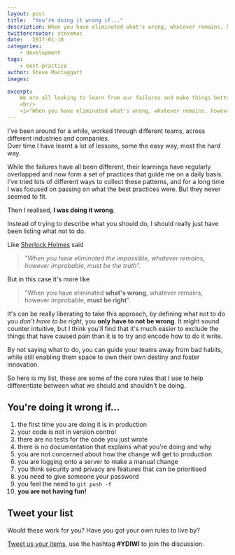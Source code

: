 ```yaml
---
layout: post
title:  "You're doing it wrong if..."
description: When you have eliminated what's wrong, whatever remains, however improbable, must be right.
twittercreator: stevemac
date:   2017-01-18
categories:
    - development
tags:
    - best-practice
author: Steve Mactaggart
images:

excerpt:
    We are all looking to learn from our failures and make things better, but sometimes it better to communicate what is right by eliminating what is wrong.<br/>
    <br/>
    <i>"When you have eliminated what's wrong, whatever remains, however improbable, must be right".</i>
---
```


I've been around for a while, worked through different teams, across different industries and companies.  
Over time I have learnt a lot of lessons, some the easy way, most the hard way.

While the failures have all been different, their learnings have regularly overlapped and now form a set of practices that guide me on a daily basis. I've tried lots of different ways to collect these patterns, and for a long time I was focused on passing on what the best practices were.  But they never seemed to fit.

Then I realised, **I was doing it wrong**.  

Instead of trying to describe what you should do, I should really just have been listing what not to do.

Like [Sherlock Holmes](https://en.wikipedia.org/wiki/Sherlock_Holmes) said

> _"When you have eliminated the impossible, whatever remains, however improbable, must be the truth"._

But in this case it's more like

> "When you have eliminated **what's wrong**, whatever remains, however improbable, **must be right**".

It's can be really liberating to take this approach, by defining what not to do you _don't have to be right_, you __only have to not be wrong__.  It might sound counter intuitive, but I think you'll find that it's much easier to exclude the things that have caused pain than it is to try and encode how to do it write.

By not saying what to do, you can guide your teams away from bad habits, while still enabling them space to own their own destiny and foster innovation.

So here is my list, these are some of the core rules that I use to help differentiate between what we should and shouldn't be doing.

## You're doing it wrong if...

1. the first time you are doing it is in production
1. your code is not in version control
1. there are no tests for the code you just wrote
1. there is no documentation that explains what you're doing and why
1. you are not concerned about how the change will get to production
1. you are logging onto a server to make a manual change
1. you think security and privacy are features that can be prioritised
1. you need to give someone your password
1. you feel the need to `git push -f`
1. **you are not having fun!**


## Tweet your list

Would these work for you?  Have you got your own rules to live by?

[Tweet us your items](https://twitter.com/#YDIWI), use the hashtag **#YDIWI** to join the discussion.
